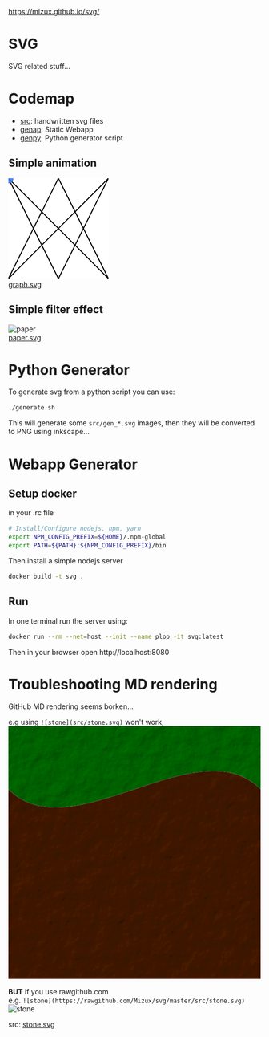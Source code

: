 https://mizux.github.io/svg/

# SVG
SVG related stuff...

# Codemap
* [src](src): handwritten svg files
* [genap](genapp): Static Webapp
* [genpy](genpy): Python generator script

## Simple animation
![graph](src/graph.svg)  
[graph.svg](src/graph.svg)

## Simple filter effect
![paper](https://rawgithub.com/Mizux/svg/master/src/paper.svg)  
[paper.svg](src/paper.svg)

# Python Generator
To generate svg from a python script you can use:
```sh
./generate.sh
```
This will generate some `src/gen_*.svg` images, then they will be converted to PNG using inkscape...

# Webapp Generator
## Setup docker
in your .rc file
```sh
# Install/Configure nodejs, npm, yarn
export NPM_CONFIG_PREFIX=${HOME}/.npm-global
export PATH=${PATH}:${NPM_CONFIG_PREFIX}/bin
```
Then install a simple nodejs server
```sh
docker build -t svg .
```

## Run
In one terminal run the server using:
```sh
docker run --rm --net=host --init --name plop -it svg:latest
```
Then in your browser open http://localhost:8080

# Troubleshooting MD rendering
GitHub MD rendering seems borken...

e.g using `![stone](src/stone.svg)` won't work,  
![stone](src/stone.svg)

**BUT** if you use rawgithub.com  
e.g. `![stone](https://rawgithub.com/Mizux/svg/master/src/stone.svg)`  
![stone](https://rawgithub.com/Mizux/svg/master/src/stone.svg)

src: [stone.svg](src/stone.svg)
